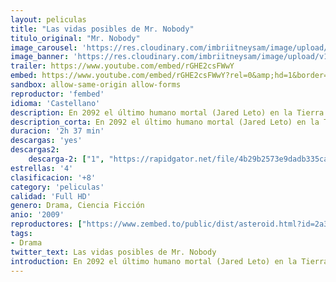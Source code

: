 ```yaml
---
layout: peliculas
title: "Las vidas posibles de Mr. Nobody"
titulo_original: "Mr. Nobody"
image_carousel: 'https://res.cloudinary.com/imbriitneysam/image/upload/v1545448047/nobody-poster-min.jpg'
image_banner: 'https://res.cloudinary.com/imbriitneysam/image/upload/v1545448047/nobody-banner-min.jpg'
trailer: https://www.youtube.com/embed/rGHE2csFWwY
embed: https://www.youtube.com/embed/rGHE2csFWwY?rel=0&amp;hd=1&border=0&wmode=opaque&enablejsapi=1&modestbranding=1&controls=1&showinfo=1
sandbox: allow-same-origin allow-forms
reproductor: 'fembed'
idioma: 'Castellano'
description: En 2092 el último humano mortal (Jared Leto) en la Tierra reflexiona en su largo pasado y piensa sobre las vidas que él pudo haber llevado.
description_corta: En 2092 el último humano mortal (Jared Leto) en la Tierra reflexiona en su largo pasado y piensa sobre las vidas que él pudo haber llevado.
duracion: '2h 37 min'
descargas: 'yes'
descargas2:
    descarga-2: ["1", "https://rapidgator.net/file/4b29b2573e9dadb335ca52fa351a23d4/Las.Vidas.Posibles.De.Mr.Nobody.m1080p-Castellano.mp4.html", "https://www.google.com/s2/favicons?domain=www.rapidvideo.com","RapidVideo","https://res.cloudinary.com/imbriitneysam/image/upload/v1541473684/mexico.png", "Latino", "Full HD"]
estrellas: '4'
clasificacion: '+8'
category: 'peliculas'
calidad: 'Full HD'
genero: Drama, Ciencia Ficción
anio: '2009'
reproductores: ["https://www.zembed.to/public/dist/asteroid.html?id=2a3388f6af76f97df7da66b1707c79a8&title=Mr.%20Nobody"]
tags:
- Drama
twitter_text: Las vidas posibles de Mr. Nobody
introduction: En 2092 el último humano mortal (Jared Leto) en la Tierra reflexiona en su largo pasado y piensa sobre las vidas que él pudo haber llevado.
---
```



 







